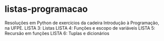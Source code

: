 # listas-programacao
Resoluções em Python de exercícios da cadeira Introdução à Programação, na UFPE.
LISTA 3: Listas
LISTA 4: Funções e escopo de variáveis
LISTA 5: Recursão em funções
LISTA 6: Tuplas e dicionários
